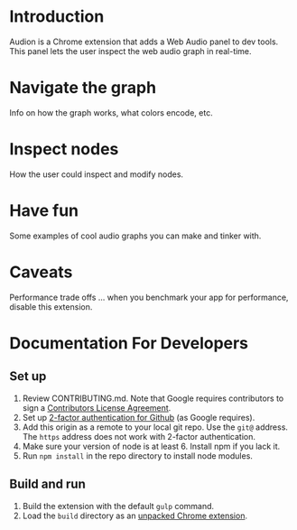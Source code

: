 # Introduction

Audion is a Chrome extension that adds a Web Audio panel to dev tools. This panel lets the user inspect the web audio graph in real-time.

# Navigate the graph

Info on how the graph works, what colors encode, etc.

# Inspect nodes

How the user could inspect and modify nodes.

# Have fun

Some examples of cool audio graphs you can make and tinker with.

# Caveats

Performance trade offs ... when you benchmark your app for performance, disable this extension.

# Documentation For Developers

## Set up
1. Review CONTRIBUTING.md. Note that Google requires contributors to sign a [Contributors License Agreement](https://cla.developers.google.com/about/google-individual).
2. Set up [2-factor authentication for Github](https://github.com/blog/1614-two-factor-authentication) (as Google requires).
3. Add this origin as a remote to your local git repo. Use the `git@` address. The `https` address does not work with 2-factor authentication.
4. Make sure your version of node is at least 6. Install npm if you lack it.
5. Run `npm install` in the repo directory to install node modules.

## Build and run

1. Build the extension with the default `gulp` command.
2. Load the `build` directory as an [unpacked Chrome extension](https://developer.chrome.com/extensions/getstarted#unpacked).
